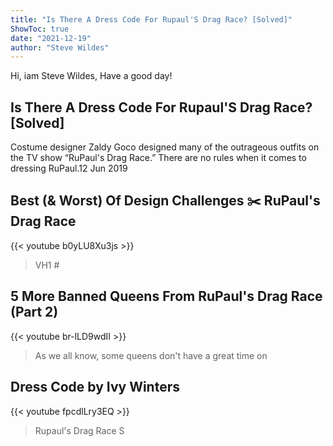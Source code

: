 ```yaml
---
title: "Is There A Dress Code For Rupaul'S Drag Race? [Solved]"
ShowToc: true 
date: "2021-12-19"
author: "Steve Wildes" 
---
```


Hi, iam Steve Wildes, Have a good day!
## Is There A Dress Code For Rupaul'S Drag Race? [Solved]
 Costume designer Zaldy Goco designed many of the outrageous outfits on the TV show “RuPaul's Drag Race.” There are no rules when it comes to dressing RuPaul.12 Jun 2019

## Best (& Worst) Of Design Challenges ✂️ RuPaul's Drag Race
{{< youtube b0yLU8Xu3js >}}
>VH1 #

## 5 More Banned Queens From RuPaul's Drag Race (Part 2)
{{< youtube br-lLD9wdII >}}
>As we all know, some queens don't have a great time on 

## Dress Code by Ivy Winters
{{< youtube fpcdlLry3EQ >}}
>Rupaul's Drag Race S

